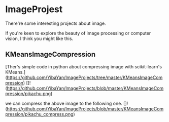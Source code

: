 # ImageProjest
There're some interesting projects about image.

If you're keen to explore the beauty of image processing or computer vision, I think you might like this.
## KMeansImageCompression
[Ther's simple code in python about compressing image with scikit-learn's KMeans.]
(https://github.com/YibaYan/ImageProjects/tree/master/KMeansImageCompression)
[]!(https://github.com/YibaYan/ImageProjects/blob/master/KMeansImageCompression/pikachu.png)

we can compress the above image to the following one.
[]!(https://github.com/YibaYan/ImageProjects/blob/master/KMeansImageCompression/pikachu_compress.png)